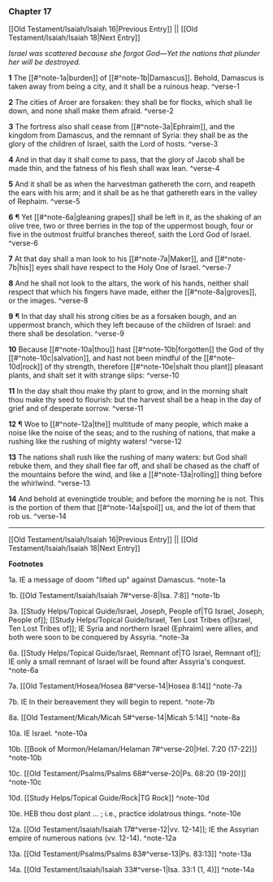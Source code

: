 ### Chapter 17

[[Old Testament/Isaiah/Isaiah 16|Previous Entry]]  ||  [[Old Testament/Isaiah/Isaiah 18|Next Entry]]

*Israel was scattered because she forgot God—Yet the nations that plunder her will be destroyed.*

**1**  The [[#^note-1a|burden]] of [[#^note-1b|Damascus]]. Behold, Damascus is taken away from being a city, and it shall be a ruinous heap. ^verse-1

**2**  The cities of Aroer are forsaken: they shall be for flocks, which shall lie down, and none shall make them afraid. ^verse-2

**3**  The fortress also shall cease from [[#^note-3a|Ephraim]], and the kingdom from Damascus, and the remnant of Syria: they shall be as the glory of the children of Israel, saith the Lord of hosts. ^verse-3

**4**  And in that day it shall come to pass, that the glory of Jacob shall be made thin, and the fatness of his flesh shall wax lean. ^verse-4

**5**  And it shall be as when the harvestman gathereth the corn, and reapeth the ears with his arm; and it shall be as he that gathereth ears in the valley of Rephaim. ^verse-5

**6**  ¶ Yet [[#^note-6a|gleaning grapes]] shall be left in it, as the shaking of an olive tree, two or three berries in the top of the uppermost bough, four or five in the outmost fruitful branches thereof, saith the Lord God of Israel. ^verse-6

**7**  At that day shall a man look to his [[#^note-7a|Maker]], and [[#^note-7b|his]] eyes shall have respect to the Holy One of Israel. ^verse-7

**8**  And he shall not look to the altars, the work of his hands, neither shall respect that which his fingers have made, either the [[#^note-8a|groves]], or the images. ^verse-8

**9**  ¶ In that day shall his strong cities be as a forsaken bough, and an uppermost branch, which they left because of the children of Israel: and there shall be desolation. ^verse-9

**10**  Because [[#^note-10a|thou]] hast [[#^note-10b|forgotten]] the God of thy [[#^note-10c|salvation]], and hast not been mindful of the [[#^note-10d|rock]] of thy strength, therefore [[#^note-10e|shalt thou plant]] pleasant plants, and shalt set it with strange slips: ^verse-10

**11**  In the day shalt thou make thy plant to grow, and in the morning shalt thou make thy seed to flourish: but the harvest shall be a heap in the day of grief and of desperate sorrow. ^verse-11

**12**  ¶ Woe to [[#^note-12a|the]] multitude of many people, which make a noise like the noise of the seas; and to the rushing of nations, that make a rushing like the rushing of mighty waters! ^verse-12

**13**  The nations shall rush like the rushing of many waters: but God shall rebuke them, and they shall flee far off, and shall be chased as the chaff of the mountains before the wind, and like a [[#^note-13a|rolling]] thing before the whirlwind. ^verse-13

**14**  And behold at eveningtide trouble; and before the morning he is not. This is the portion of them that [[#^note-14a|spoil]] us, and the lot of them that rob us. ^verse-14


---
[[Old Testament/Isaiah/Isaiah 16|Previous Entry]]  ||  [[Old Testament/Isaiah/Isaiah 18|Next Entry]]


**Footnotes**


1a. IE a message of doom "lifted up" against Damascus. ^note-1a

1b. [[Old Testament/Isaiah/Isaiah 7#^verse-8|Isa. 7:8]] ^note-1b

3a. [[Study Helps/Topical Guide/Israel, Joseph, People of|TG Israel, Joseph, People of]]; [[Study Helps/Topical Guide/Israel, Ten Lost Tribes of|Israel, Ten Lost Tribes of]]; IE Syria and northern Israel (Ephraim) were allies, and both were soon to be conquered by Assyria.  ^note-3a

6a. [[Study Helps/Topical Guide/Israel, Remnant of|TG Israel, Remnant of]]; IE only a small remnant of Israel will be found after Assyria's conquest.  ^note-6a

7a. [[Old Testament/Hosea/Hosea 8#^verse-14|Hosea 8:14]] ^note-7a

7b. IE In their bereavement they will begin to repent. ^note-7b

8a. [[Old Testament/Micah/Micah 5#^verse-14|Micah 5:14]] ^note-8a

10a. IE Israel. ^note-10a

10b. [[Book of Mormon/Helaman/Helaman 7#^verse-20|Hel. 7:20 (17-22)]] ^note-10b

10c. [[Old Testament/Psalms/Psalms 68#^verse-20|Ps. 68:20 (19-20)]] ^note-10c

10d. [[Study Helps/Topical Guide/Rock|TG Rock]] ^note-10d

10e. HEB thou dost plant ... ; i.e., practice idolatrous things. ^note-10e

12a. [[Old Testament/Isaiah/Isaiah 17#^verse-12|vv. 12-14]]; IE the Assyrian empire of numerous nations (vv. 12-14). ^note-12a

13a. [[Old Testament/Psalms/Psalms 83#^verse-13|Ps. 83:13]] ^note-13a

14a. [[Old Testament/Isaiah/Isaiah 33#^verse-1|Isa. 33:1 (1, 4)]] ^note-14a